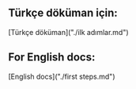## Türkçe döküman için:  
[Türkçe döküman]("./ilk adımlar.md")

## For English docs:
[English docs]("./first steps.md")